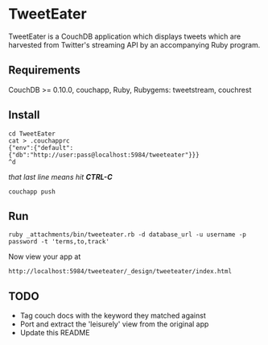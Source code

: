 # TweetEater

TweetEater is a CouchDB application which displays tweets which are harvested from Twitter's streaming API by an accompanying Ruby program.

## Requirements

CouchDB >= 0.10.0, couchapp, Ruby, Rubygems: tweetstream, couchrest

## Install

<pre><code>cd TweetEater
cat > .couchapprc
{"env":{"default":{"db":"http://user:pass@localhost:5984/tweeteater"}}}
^d</code></pre>

*that last line means hit **CTRL-C***

<pre><code>couchapp push</code></pre>

## Run

<pre><code>ruby _attachments/bin/tweeteater.rb -d database_url -u username -p password -t 'terms,to,track'</code></pre>

Now view your app at

<pre><code>http://localhost:5984/tweeteater/_design/tweeteater/index.html</code></pre>

## TODO

* Tag couch docs with the keyword they matched against
* Port and extract the 'leisurely' view from the original app
* Update this README
